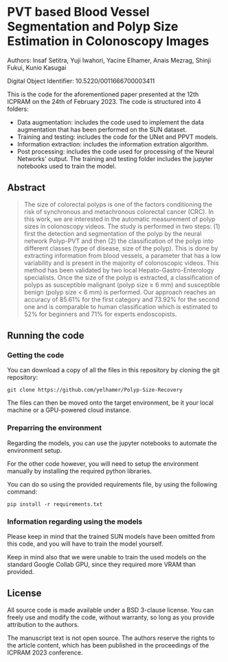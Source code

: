 # PVT based Blood Vessel Segmentation and Polyp Size Estimation in Colonoscopy Images

Authors: Insaf Setitra, Yuji Iwahori, Yacine Elhamer, Anais Mezrag, Shinji Fukui, Kunio Kasugai

Digital Object Identifier: 10.5220/0011666700003411

This is the code for the aforementioned paper presented at the 12th ICPRAM on the 24th of February 2023.
The code is structured into 4 folders:

- Data augmentation: includes the code used to implement the data augmentation that has been performed on the SUN dataset.
- Training and testing: includes the code for the UNet and PPVT models.
- Information extraction: includes the information extration algorithm.
- Post processing: includes the code used for processing of the Neural Networks' output.
The training and testing folder includes the jupyter notebooks used to train the model.

## Abstract
> The size of colorectal polyps is one of the factors conditioning the risk of synchronous and metachronous colorectal cancer (CRC). In this work, we are interested in the automatic measurement of polyp sizes in colonoscopy videos. The study is performed in two steps: (1) first the detection and segmentation of the polyp by the neural network Polyp-PVT and then (2) the classification of the polyp into different classes (type of disease, size of the polyp). This is done by extracting information from blood vessels, a parameter that has a low variability and is present in the majority of colonoscopic videos. This method has been validated by two local Hepato-Gastro-Enterology specialists. Once the size of the polyp is extracted, a classification of polyps as susceptible malignant (polyp size ≥ 6 mm) and susceptible benign (polyp size < 6 mm) is performed. Our approach reaches an accuracy of 85.61% for the first category and 73.92% for the second one and is comparable to human classification which is estimated to 52% for beginners and 71% for experts endoscopists.

## Running the code

### Getting the code

You can download a copy of all the files in this repository by cloning the git repository:

```
git clone https://github.com/yelhamer/Polyp-Size-Recovery
```

The files can then be moved onto the target environment, be it your local machine or a GPU-powered cloud instance.

### Preparring the environment

Regarding the models, you can use the jupyter notebooks to automate the environment setup.

For the other code however, you will need to setup the environment manually by installing the required python libraries.

You can do so using the provided requirements file, by using the following command:

```
pip install -r requirements.txt
```

### Information regarding using the models

Please keep in mind that the trained SUN models have been omitted from this code, and you will have to train the model yourself.

Keep in mind also that we were unable to train the used models on the standard Google Collab GPU, since they required more VRAM than provided.

## License

All source code is made available under a BSD 3-clause license. You can freely use and modify the code, without warranty, so long as you provide attribution to the authors.

The manuscript text is not open source. The authors reserve the rights to the article content, which has been published in the proceedings of the ICPRAM 2023 conference.
